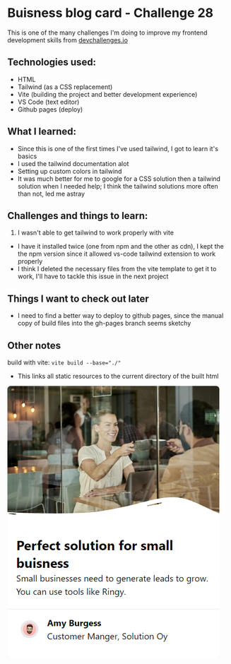# Buisness blog card - Challenge 28

This is one of the many challenges I'm doing to improve my frontend development skills from [devchallenges.io](https://devchallenges.io/challenge/28)

## Technologies used:
- HTML
- Tailwind (as a CSS replacement)
- Vite (building the project and better development experience)
- VS Code (text editor)
- Github pages (deploy)

## What I learned:
- Since this is one of the first times I've used tailwind, I got to learn it's basics
- I used the tailwind documentation alot
- Setting up custom colors in tailwind
- It was much better for me to google for a CSS solution then a tailwind solution when I needed help; I think the tailwind solutions more often than not, led me astray

## Challenges and things to learn:
1. I wasn't able to get tailwind to work properly with vite
- I have it installed twice (one from npm and the other as cdn), I kept the the npm version since it allowed vs-code tailwind extension to work properly
- I think I deleted the necessary files from the vite template to get it to work, I'll have to tackle this issue in the next project

## Things I want to check out later
- I need to find a better way to deploy to github pages, since the manual copy of build files into the gh-pages branch seems sketchy

## Other notes
build with vite: `vite build --base="./"`
- This links all static resources to the current directory of the built html

![Screenshot](/screenshots/Buisness-blog-card.png)
